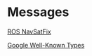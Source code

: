 # Messages

[ROS NavSatFix ](https://docs.ros.org/en/melodic/api/sensor_msgs/html/msg/NavSatFix.html)

[Google Well-Known Types](https://protobuf.dev/reference/protobuf/google.protobuf/)